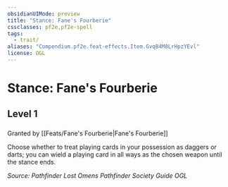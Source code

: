 ```yaml
---
obsidianUIMode: preview
title: "Stance: Fane's Fourberie"
cssclasses: pf2e,pf2e-spell
tags:
  - trait/
aliases: "Compendium.pf2e.feat-effects.Item.GvqB4M8LrHpzYEvl"
license: OGL
---
```

# Stance: Fane's Fourberie
## Level 1
### 






Granted by [[Feats/Fane's Fourberie|Fane's Fourberie]]

Choose whether to treat playing cards in your possession as daggers or darts; you can wield a playing card in all ways as the chosen weapon until the stance ends.

*Source: Pathfinder Lost Omens Pathfinder Society Guide*
*OGL*